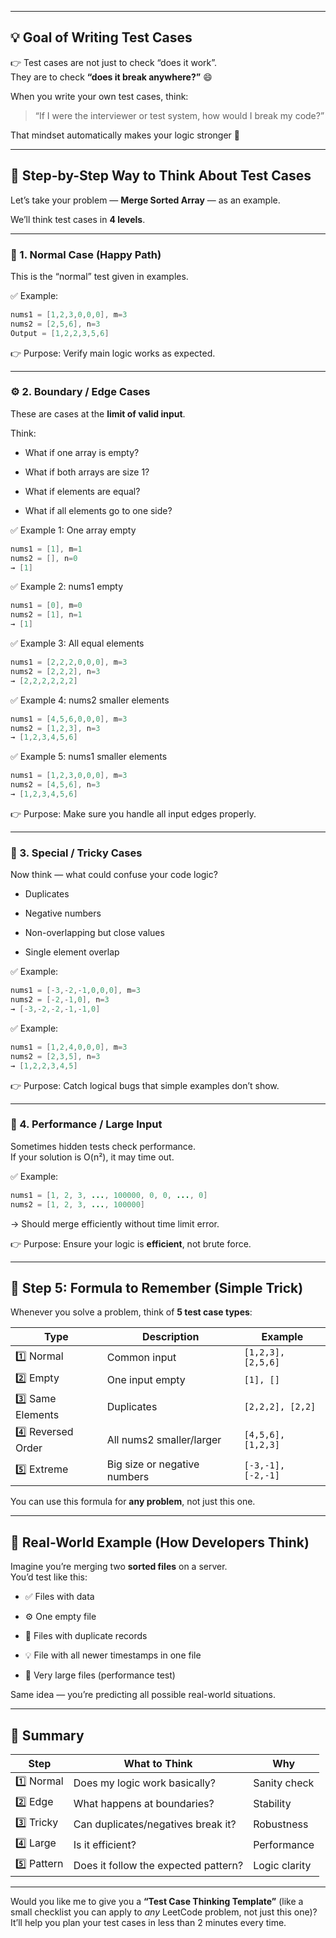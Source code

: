 

---


## 💡 Goal of Writing Test Cases

👉 Test cases are not just to check “does it work”.  
They are to check **“does it break anywhere?”** 😄

When you write your own test cases, think:

> “If I were the interviewer or test system, how would I break my code?”

That mindset automatically makes your logic stronger 💪

---

## 🧠 Step-by-Step Way to Think About Test Cases

Let’s take your problem — **Merge Sorted Array** — as an example.

We’ll think test cases in **4 levels**.

---

### 🧩 1. **Normal Case (Happy Path)**

This is the “normal” test given in examples.

✅ Example:

```java
nums1 = [1,2,3,0,0,0], m=3
nums2 = [2,5,6], n=3
Output = [1,2,2,3,5,6]
```

👉 Purpose: Verify main logic works as expected.

---

### ⚙️ 2. **Boundary / Edge Cases**

These are cases at the **limit of valid input**.

Think:

- What if one array is empty?
    
- What if both arrays are size 1?
    
- What if elements are equal?
    
- What if all elements go to one side?
    

✅ Example 1: One array empty

```java
nums1 = [1], m=1
nums2 = [], n=0
→ [1]
```

✅ Example 2: nums1 empty

```java
nums1 = [0], m=0
nums2 = [1], n=1
→ [1]
```

✅ Example 3: All equal elements

```java
nums1 = [2,2,2,0,0,0], m=3
nums2 = [2,2,2], n=3
→ [2,2,2,2,2,2]
```

✅ Example 4: nums2 smaller elements

```java
nums1 = [4,5,6,0,0,0], m=3
nums2 = [1,2,3], n=3
→ [1,2,3,4,5,6]
```

✅ Example 5: nums1 smaller elements

```java
nums1 = [1,2,3,0,0,0], m=3
nums2 = [4,5,6], n=3
→ [1,2,3,4,5,6]
```

👉 Purpose: Make sure you handle all input edges properly.

---

### 🧪 3. **Special / Tricky Cases**

Now think — what could confuse your code logic?

- Duplicates
    
- Negative numbers
    
- Non-overlapping but close values
    
- Single element overlap
    

✅ Example:

```java
nums1 = [-3,-2,-1,0,0,0], m=3
nums2 = [-2,-1,0], n=3
→ [-3,-2,-2,-1,-1,0]
```

✅ Example:

```java
nums1 = [1,2,4,0,0,0], m=3
nums2 = [2,3,5], n=3
→ [1,2,2,3,4,5]
```

👉 Purpose: Catch logical bugs that simple examples don’t show.

---

### 🧮 4. **Performance / Large Input**

Sometimes hidden tests check performance.  
If your solution is O(n²), it may time out.

✅ Example:

```java
nums1 = [1, 2, 3, ..., 100000, 0, 0, ..., 0]
nums2 = [1, 2, 3, ..., 100000]
```

→ Should merge efficiently without time limit error.

👉 Purpose: Ensure your logic is **efficient**, not brute force.

---

## 🧠 Step 5: Formula to Remember (Simple Trick)

Whenever you solve a problem, think of **5 test case types**:

|Type|Description|Example|
|---|---|---|
|1️⃣ Normal|Common input|`[1,2,3], [2,5,6]`|
|2️⃣ Empty|One input empty|`[1], []`|
|3️⃣ Same Elements|Duplicates|`[2,2,2], [2,2]`|
|4️⃣ Reversed Order|All nums2 smaller/larger|`[4,5,6], [1,2,3]`|
|5️⃣ Extreme|Big size or negative numbers|`[-3,-1], [-2,-1]`|

You can use this formula for **any problem**, not just this one.

---

## 💬 Real-World Example (How Developers Think)

Imagine you’re merging two **sorted files** on a server.  
You’d test like this:

- ✅ Files with data
    
- ⚙️ One empty file
    
- 🧪 Files with duplicate records
    
- 💡 File with all newer timestamps in one file
    
- 🚀 Very large files (performance test)
    

Same idea — you’re predicting all possible real-world situations.

---

## 💬 Summary

|Step|What to Think|Why|
|---|---|---|
|1️⃣ Normal|Does my logic work basically?|Sanity check|
|2️⃣ Edge|What happens at boundaries?|Stability|
|3️⃣ Tricky|Can duplicates/negatives break it?|Robustness|
|4️⃣ Large|Is it efficient?|Performance|
|5️⃣ Pattern|Does it follow the expected pattern?|Logic clarity|

---

Would you like me to give you a **“Test Case Thinking Template”** (like a small checklist you can apply to _any_ LeetCode problem, not just this one)?  
It’ll help you plan your test cases in less than 2 minutes every time.